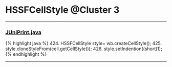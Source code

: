 # HSSFCellStyle @Cluster 3

***

### [JUniPrint.java](https://searchcode.com/codesearch/view/60212057/)
{% highlight java %}
424. HSSFCellStyle style= wb.createCellStyle();
425. style.cloneStyleFrom(cell.getCellStyle());
426. style.setIndention((short)1);
{% endhighlight %}

***

